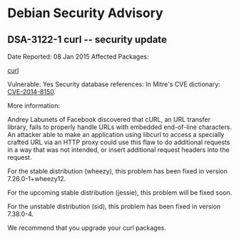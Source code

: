 
Debian Security Advisory
========================


DSA-3122-1 curl -- security update
----------------------------------



Date Reported:
08 Jan 2015
Affected Packages:

[curl](https://packages.debian.org/src:curl)

Vulnerable:
Yes
Security database references:
In Mitre's CVE dictionary: [CVE-2014-8150](https://security-tracker.debian.org/tracker/CVE-2014-8150).  

More information:

Andrey Labunets of Facebook discovered that cURL, an URL transfer
library, fails to properly handle URLs with embedded end-of-line
characters. An attacker able to make an application using libcurl to
access a specially crafted URL via an HTTP proxy could use this flaw to
do additional requests in a way that was not intended, or insert
additional request headers into the request.


For the stable distribution (wheezy), this problem has been fixed in
version 7.26.0-1+wheezy12.


For the upcoming stable distribution (jessie), this problem will be
fixed soon.


For the unstable distribution (sid), this problem has been fixed in
version 7.38.0-4.


We recommend that you upgrade your curl packages.





